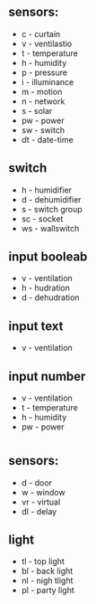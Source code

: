 ## sensors: 
- c - curtain
- v - ventilastio
- t - temperature
- h - humidity
- p - pressure
- i - illuminance
- m - motion
- n - network
- s - solar
- pw - power
- sw - switch
- dt - date-time

## switch
- h - humidifier
- d - dehumidifier
- s - switch group
- sc - socket
- ws - wallswitch

 ## input booleab
- v - ventilation
- h - hudration
- d - dehudration

## input text
- v - ventilation

## input number
- v - ventilation
- t - temperature
- h - humidity
- pw - power

#
## sensors: 
- d - door
- w - window
- vr - virtual
- dl - delay

## light
- tl - top light
- bl - back light
- nl - nigh tlight
- pl - party light
